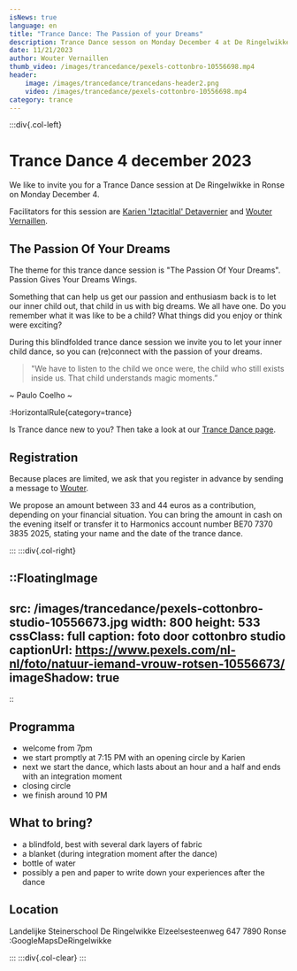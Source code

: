 ```yaml
---
isNews: true
language: en
title: "Trance Dance: The Passion of your Dreams"
description: Trance Dance sesson on Monday December 4 at De Ringelwikke in Ronse
date: 11/21/2023
author: Wouter Vernaillen
thumb_video: /images/trancedance/pexels-cottonbro-10556698.mp4
header:
    image: /images/trancedance/trancedans-header2.png
    video: /images/trancedance/pexels-cottonbro-10556698.mp4
category: trance
---
```


:::div{.col-left}

# Trance Dance 4 december 2023

We like to invite you for a Trance Dance session at De Ringelwikke in Ronse on Monday December 4.

Facilitators for this session are [Karien 'Iztacitlal' Detavernier](https://www.shamanour.be/autobiografie) and [Wouter Vernaillen](/about).

## The Passion Of Your Dreams

The theme for this trance dance session is "The Passion Of Your Dreams". Passion Gives Your Dreams Wings.

Something that can help us get our passion and enthusiasm back is to let our inner child out, that child in us with big dreams.
We all have one. 
Do you remember what it was like to be a child? What things did you enjoy or think were exciting? 

During this blindfolded trance dance session we invite you to let your inner child dance, so you can  (re)connect with the passion of your dreams.

>"We have to listen to the child we once were, the child who still exists inside us. That child understands magic moments.”

~ Paulo Coelho ~

:HorizontalRule{category=trance}

Is Trance dance new to you? Then take a look at our [Trance Dance page](/en/trancedance).

## Registration

Because places are limited, we ask that you register in advance by sending a message to [Wouter](/en/contact).

We propose an amount between 33 and 44 euros as a contribution, depending on your financial situation.
You can bring the amount in cash on the evening itself or transfer it to Harmonics account number BE70 7370 3835 2025, stating your name and the date of the trance dance.

:::
:::div{.col-right}

::FloatingImage
---
src: /images/trancedance/pexels-cottonbro-studio-10556673.jpg
width: 800
height: 533
cssClass: full
caption: foto door cottonbro studio
captionUrl: https://www.pexels.com/nl-nl/foto/natuur-iemand-vrouw-rotsen-10556673/
imageShadow: true
---
::

## Programma

* welcome from 7pm
* we start promptly at 7:15 PM with an opening circle by Karien
* next we start the dance, which lasts about an hour and a half and ends with an integration moment
* closing circle
* we finish around 10 PM

## What to bring?
* a blindfold, best with several dark layers of fabric
* a blanket (during integration moment after the dance)
* bottle of water
* possibly a pen and paper to write down your experiences after the dance

## Location

Landelijke Steinerschool 
De Ringelwikke
Elzeelsesteenweg 647
7890 Ronse
:GoogleMapsDeRingelwikke

:::
:::div{.col-clear}
:::
